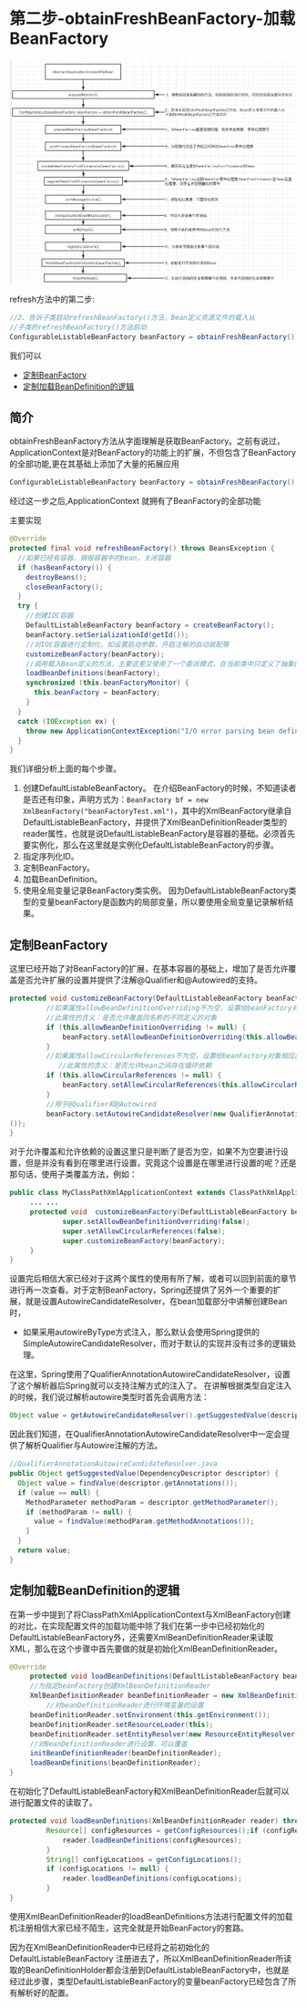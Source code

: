 # 第二步-obtainFreshBeanFactory-加载BeanFactory

![image-20201007151953236](../../assets/image-20201007151953236.png)

refresh方法中的第二步:

```java
//2、告诉子类启动refreshBeanFactory()方法，Bean定义资源文件的载入从
//子类的refreshBeanFactory()方法启动
ConfigurableListableBeanFactory beanFactory = obtainFreshBeanFactory();
```

我们可以

- [定制BeanFactory](#定制BeanFactory)
- [定制加载BeanDefinition的逻辑](#定制加载BeanDefinition的逻辑)

## 简介

obtainFreshBeanFactory方法从字面理解是获取BeanFactory。之前有说过，ApplicationContext是对BeanFactory的功能上的扩展，不但包含了BeanFactory的全部功能,更在其基础上添加了大量的拓展应用

```java
ConfigurableListableBeanFactory beanFactory = obtainFreshBeanFactory();
```

经过这一步之后,ApplicationContext 就拥有了BeanFactory的全部功能

主要实现

```java
@Override
protected final void refreshBeanFactory() throws BeansException {
  //如果已经有容器，销毁容器中的bean，关闭容器
  if (hasBeanFactory()) {
    destroyBeans();
    closeBeanFactory();
  }
  try {
    //创建IOC容器
    DefaultListableBeanFactory beanFactory = createBeanFactory();
    beanFactory.setSerializationId(getId());
    //对IOC容器进行定制化，如设置启动参数，开启注解的自动装配等
    customizeBeanFactory(beanFactory);
    //调用载入Bean定义的方法，主要这里又使用了一个委派模式，在当前类中只定义了抽象的loadBeanDefinitions方法，具体的实现调用子类容器
    loadBeanDefinitions(beanFactory);
    synchronized (this.beanFactoryMonitor) {
      this.beanFactory = beanFactory;
    }
  }
  catch (IOException ex) {
    throw new ApplicationContextException("I/O error parsing bean definition source for " + getDisplayName(), ex);
  }
}
```

我们详细分析上面的每个步骤。

1. 创建DefaultListableBeanFactory。
   在介绍BeanFactory的时候，不知道读者是否还有印象，声明方式为：`BeanFactory bf = new XmlBeanFactory("beanFactoryTest.xml")`，其中的XmlBeanFactory继承自DefaultListableBeanFactory，并提供了XmlBeanDefinitionReader类型的reader属性，也就是说DefaultListableBeanFactory是容器的基础。必须首先要实例化，那么在这里就是实例化DefaultListableBeanFactory的步骤。
2. 指定序列化ID。
3. 定制BeanFactory。
4. 加载BeanDefinition。
5. 使用全局变量记录BeanFactory类实例。
   因为DefaultListableBeanFactory类型的变量beanFactory是函数内的局部变量，所以要使用全局变量记录解析结果。

## 定制BeanFactory

这里已经开始了对BeanFactory的扩展，在基本容器的基础上，增加了是否允许覆盖是否允许扩展的设置并提供了注解@Qualifier和@Autowired的支持。

```java
protected void customizeBeanFactory(DefaultListableBeanFactory beanFactory) {
         //如果属性allowBeanDefinitionOverriding不为空，设置给beanFactory对象相应属性，
         //此属性的含义：是否允许覆盖同名称的不同定义的对象
         if (this.allowBeanDefinitionOverriding != null) {
             beanFactory.setAllowBeanDefinitionOverriding(this.allowBeanDefinitionOverriding);
         }
         //如果属性allowCircularReferences不为空，设置给beanFactory对象相应属性，         
  			//此属性的含义：是否允许bean之间存在循环依赖
         if (this.allowCircularReferences != null) {
             beanFactory.setAllowCircularReferences(this.allowCircularReferences);
         }
         //用于@Qualifier和@Autowired 
         beanFactory.setAutowireCandidateResolver(new QualifierAnnotationAutowireCandidateResolver  
());
}
```

对于允许覆盖和允许依赖的设置这里只是判断了是否为空，如果不为空要进行设置，但是并没有看到在哪里进行设置，究竟这个设置是在哪里进行设置的呢？还是那句话，使用子类覆盖方法，例如：

```java
public class MyClassPathXmlApplicationContext extends ClassPathXmlApplicationContext{
     ... ...
     protected void  customizeBeanFactory(DefaultListableBeanFactory beanFactory) {
             super.setAllowBeanDefinitionOverriding(false);
             super.setAllowCircularReferences(false);
             super.customizeBeanFactory(beanFactory);
     }
}
```

设置完后相信大家已经对于这两个属性的使用有所了解，或者可以回到前面的章节进行再一次查看。对于定制BeanFactory，Spring还提供了另外一个重要的扩展，就是设置AutowireCandidateResolver，在bean加载部分中讲解创建Bean时，

- 如果采用autowireByType方式注入，那么默认会使用Spring提供的SimpleAutowireCandidateResolver，而对于默认的实现并没有过多的逻辑处理。

在这里，Spring使用了QualifierAnnotationAutowireCandidateResolver，设置了这个解析器后Spring就可以支持注解方式的注入了。
在讲解根据类型自定注入的时候，我们说过解析autowire类型时首先会调用方法：

```java
Object value = getAutowireCandidateResolver().getSuggestedValue(descriptor);
```

因此我们知道，在QualifierAnnotationAutowireCandidateResolver中一定会提供了解析Qualifier与Autowire注解的方法。

```java
//QualifierAnnotationAutowireCandidateResolver.java
public Object getSuggestedValue(DependencyDescriptor descriptor) {
  Object value = findValue(descriptor.getAnnotations());
  if (value == null) {
    MethodParameter methodParam = descriptor.getMethodParameter();
    if (methodParam != null) {
      value = findValue(methodParam.getMethodAnnotations());
    }
  }
  return value;
}
```

## 定制加载BeanDefinition的逻辑

在第一步中提到了将ClassPathXmlApplicationContext与XmlBeanFactory创建的对比，在实现配置文件的加载功能中除了我们在第一步中已经初始化的DefaultListableBeanFactory外，还需要XmlBeanDefinitionReader来读取XML，那么在这个步骤中首先要做的就是初始化XmlBeanDefinitionReader。


```java
@Override
     protected void loadBeanDefinitions(DefaultListableBeanFactory beanFactory) throws BeansException, IOException {
     //为指定beanFactory创建XmlBeanDefinitionReader
     XmlBeanDefinitionReader beanDefinitionReader = new XmlBeanDefinitionReader(beanFactory);
		 //对beanDefinitionReader进行环境变量的设置
     beanDefinitionReader.setEnvironment(this.getEnvironment());
     beanDefinitionReader.setResourceLoader(this);
     beanDefinitionReader.setEntityResolver(new ResourceEntityResolver(this));
     //对BeanDefinitionReader进行设置，可以覆盖
     initBeanDefinitionReader(beanDefinitionReader);
     loadBeanDefinitions(beanDefinitionReader);
}
```
在初始化了DefaultListableBeanFactory和XmlBeanDefinitionReader后就可以进行配置文件的读取了。

```java
protected void loadBeanDefinitions(XmlBeanDefinitionReader reader) throws BeansException, IOException {
         Resource[] configResources = getConfigResources();if (configResources != null) {
             reader.loadBeanDefinitions(configResources);
         }
         String[] configLocations = getConfigLocations();
         if (configLocations != null) {
             reader.loadBeanDefinitions(configLocations);
         }
}
```

使用XmlBeanDefinitionReader的loadBeanDefinitions方法进行配置文件的加载机注册相信大家已经不陌生，这完全就是开始BeanFactory的套路。

因为在XmlBeanDefinitionReader中已经将之前初始化的 DefaultListableBeanFactory 注册进去了，所以XmlBeanDefinitionReader所读取的BeanDefinitionHolder都会注册到DefaultListableBeanFactory中，也就是经过此步骤，类型DefaultListableBeanFactory的变量beanFactory已经包含了所有解析好的配置。

